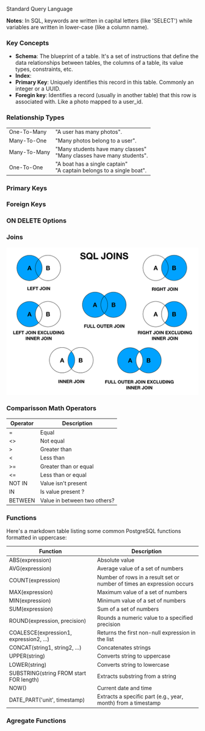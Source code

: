 Standard Query Language

**Notes**: In SQL, keywords are written in capital letters (like 'SELECT') while variables are written in lower-case (like a column name).

### Key Concepts

- **Schema**: The blueprint of a table. It's a set of instructions that define the data relationships between tables, the columns of a table, its value types, constraints, etc.
- **Index**:
- **Primary Key**: Uniquely identifies this record in this table. Commonly an integer or a UUID.
- **Foregin key**: Identifies a record (usually in another table) that this row is associated with. Like a photo mapped to a user_id.

### Relationship Types

|                     |                                                                                               |
|---------------------|-----------------------------------------------------------------------------------------------|
| One-To-Many         | "A user has many photos".                                                                     |
| Many-To-One         | "Many photos belong to a user".                                                               |
| Many-To-Many        | "Many students have many classes" <br> "Many classes have many students".                     |
| One-To-One          | "A boat has a single captain" <br> "A captain belongs to a single boat".                      |


### Primary Keys

### Foreign Keys

### ON DELETE Options

### Joins

![SQL Joins](../images/SQLJoins.png)

### Comparisson Math Operators

| Operator | Description                  |
|----------|------------------------------|
| =        | Equal                        |
| <>       | Not equal                    |
| >        | Greater than                 |
| <        | Less than                    |
| >=       | Greater than or equal        |
| <=       | Less than or equal           |
| NOT IN   | Value isn't present          |
| IN       | Is value present ?           |
| BETWEEN  | Value in between two others? |


### Functions

Here's a markdown table listing some common PostgreSQL functions formatted in uppercase:

| Function                   | Description                                                            |
|----------------------------|------------------------------------------------------------------------|
| ABS(expression)            | Absolute value                                                         |
| AVG(expression)            | Average value of a set of numbers                                      |
| COUNT(expression)          | Number of rows in a result set or number of times an expression occurs |
| MAX(expression)            | Maximum value of a set of numbers                                      |
| MIN(expression)            | Minimum value of a set of numbers                                      |
| SUM(expression)            | Sum of a set of numbers                                                |
| ROUND(expression, precision) | Rounds a numeric value to a specified precision                      |
| COALESCE(expression1, expression2, ...) | Returns the first non-null expression in the list         |
| CONCAT(string1, string2, ...) | Concatenates strings                                                |
| UPPER(string)              | Converts string to uppercase                                           |
| LOWER(string)              | Converts string to lowercase                                           |
| SUBSTRING(string FROM start FOR length) | Extracts substring from a string                          |
| NOW()                      | Current date and time                                                  |
| DATE_PART('unit', timestamp) | Extracts a specific part (e.g., year, month) from a timestamp        |

### Agregate Functions
